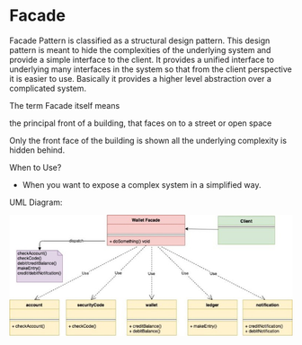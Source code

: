 # Facade

Facade Pattern is classified as a structural design pattern. This design pattern is meant to hide the complexities of the underlying system and provide a simple interface to the client. It provides a unified interface to underlying many interfaces in the system so that from the client perspective it is easier to use. Basically it provides a higher level abstraction over a complicated system.

The term Facade itself means

the principal front of a building, that faces on to a street or open space

Only the front face of the building is shown all the underlying complexity is hidden behind.

When to Use?
- When you want to expose a complex system in a simplified way.

UML Diagram:

![](./../../images/Facade-Design-Pattern.jpg)
